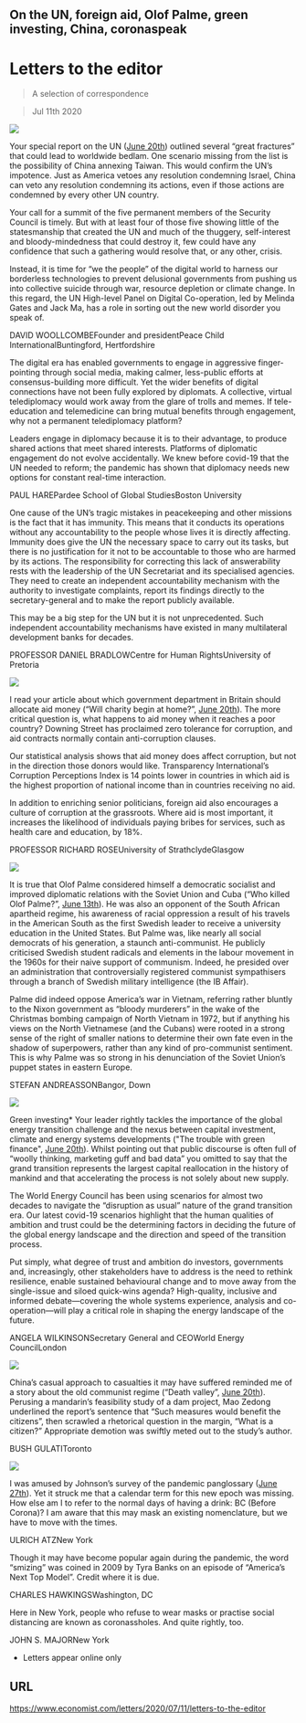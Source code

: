 ## On the UN, foreign aid, Olof Palme, green investing, China, coronaspeak

# Letters to the editor

> A selection of correspondence

> Jul 11th 2020

![](./images/20200620_SRD001.jpg)

Your special report on the UN ([June 20th](https://www.economist.com//special-report/2020/06/18/global-leadership-is-missing-in-action)) outlined several “great fractures” that could lead to worldwide bedlam. One scenario missing from the list is the possibility of China annexing Taiwan. This would confirm the UN’s impotence. Just as America vetoes any resolution condemning Israel, China can veto any resolution condemning its actions, even if those actions are condemned by every other UN country.

Your call for a summit of the five permanent members of the Security Council is timely. But with at least four of those five showing little of the statesmanship that created the UN and much of the thuggery, self-interest and bloody-mindedness that could destroy it, few could have any confidence that such a gathering would resolve that, or any other, crisis.

Instead, it is time for “we the people” of the digital world to harness our borderless technologies to prevent delusional governments from pushing us into collective suicide through war, resource depletion or climate change. In this regard, the UN High-level Panel on Digital Co-operation, led by Melinda Gates and Jack Ma, has a role in sorting out the new world disorder you speak of.

DAVID WOOLLCOMBEFounder and presidentPeace Child InternationalBuntingford, Hertfordshire

The digital era has enabled governments to engage in aggressive finger-pointing through social media, making calmer, less-public efforts at consensus-building more difficult. Yet the wider benefits of digital connections have not been fully explored by diplomats. A collective, virtual telediplomacy would work away from the glare of trolls and memes. If tele-education and telemedicine can bring mutual benefits through engagement, why not a permanent telediplomacy platform?

Leaders engage in diplomacy because it is to their advantage, to produce shared actions that meet shared interests. Platforms of diplomatic engagement do not evolve accidentally. We knew before covid-19 that the UN needed to reform; the pandemic has shown that diplomacy needs new options for constant real-time interaction.

PAUL HAREPardee School of Global StudiesBoston University

One cause of the UN’s tragic mistakes in peacekeeping and other missions is the fact that it has immunity. This means that it conducts its operations without any accountability to the people whose lives it is directly affecting. Immunity does give the UN the necessary space to carry out its tasks, but there is no justification for it not to be accountable to those who are harmed by its actions. The responsibility for correcting this lack of answerability rests with the leadership of the UN Secretariat and its specialised agencies. They need to create an independent accountability mechanism with the authority to investigate complaints, report its findings directly to the secretary-general and to make the report publicly available.

This may be a big step for the UN but it is not unprecedented. Such independent accountability mechanisms have existed in many multilateral development banks for decades.

PROFESSOR DANIEL BRADLOWCentre for Human RightsUniversity of Pretoria

![](./images/20200620_BRP502_0.jpg)

I read your article about which government department in Britain should allocate aid money (“Will charity begin at home?”, [June 20th](https://www.economist.com//britain/2020/06/19/british-diplomats-and-donors-are-told-to-merge)). The more critical question is, what happens to aid money when it reaches a poor country? Downing Street has proclaimed zero tolerance for corruption, and aid contracts normally contain anti-corruption clauses.

Our statistical analysis shows that aid money does affect corruption, but not in the direction those donors would like. Transparency International’s Corruption Perceptions Index is 14 points lower in countries in which aid is the highest proportion of national income than in countries receiving no aid.

In addition to enriching senior politicians, foreign aid also encourages a culture of corruption at the grassroots. Where aid is most important, it increases the likelihood of individuals paying bribes for services, such as health care and education, by 18%.

PROFESSOR RICHARD ROSEUniversity of StrathclydeGlasgow

![](./images/20200613_EUP002_0.jpg)

It is true that Olof Palme considered himself a democratic socialist and improved diplomatic relations with the Soviet Union and Cuba (“Who killed Olof Palme?”, [June 13th](https://www.economist.com//europe/2020/06/11/sweden-unmasks-a-prime-ministers-assassin)). He was also an opponent of the South African apartheid regime, his awareness of racial oppression a result of his travels in the American South as the first Swedish leader to receive a university education in the United States. But Palme was, like nearly all social democrats of his generation, a staunch anti-communist. He publicly criticised Swedish student radicals and elements in the labour movement in the 1960s for their naive support of communism. Indeed, he presided over an administration that controversially registered communist sympathisers through a branch of Swedish military intelligence (the IB Affair).

Palme did indeed oppose America’s war in Vietnam, referring rather bluntly to the Nixon government as “bloody murderers” in the wake of the Christmas bombing campaign of North Vietnam in 1972, but if anything his views on the North Vietnamese (and the Cubans) were rooted in a strong sense of the right of smaller nations to determine their own fate even in the shadow of superpowers, rather than any kind of pro-communist sentiment. This is why Palme was so strong in his denunciation of the Soviet Union’s puppet states in eastern Europe.

STEFAN ANDREASSONBangor, Down

![](./images/20200620_LDP501_0.jpg)

Green investing* Your leader rightly tackles the importance of the global energy transition challenge and the nexus between capital investment, climate and energy systems developments ("The trouble with green finance", [June 20th](https://www.economist.com//leaders/2020/06/20/green-investing-has-shortcomings)). Whilst pointing out that public discourse is often full of “woolly thinking, marketing guff and bad data” you omitted to say that the grand transition represents the largest capital reallocation in the history of mankind and that accelerating the process is not solely about new supply.

The World Energy Council has been using scenarios for almost two decades to navigate the “disruption as usual” nature of the grand transition era. Our latest covid-19 scenarios highlight that the human qualities of ambition and trust could be the determining factors in deciding the future of the global energy landscape and the direction and speed of the transition process.

Put simply, what degree of trust and ambition do investors, governments and, increasingly, other stakeholders have to address is the need to rethink resilience, enable sustained behavioural change and to move away from the single-issue and siloed quick-wins agenda? High-quality, inclusive and informed debate—covering the whole systems experience, analysis and co-operation—will play a critical role in shaping the energy landscape of the future.

ANGELA WILKINSONSecretary General and CEOWorld Energy CouncilLondon

![](./images/20200620_ASP004_0.jpg)

China’s casual approach to casualties it may have suffered reminded me of a story about the old communist regime (“Death valley”, [June 20th](https://www.economist.com//asia/2020/06/18/india-and-china-have-their-first-deadly-clashes-in-45-years)). Perusing a mandarin’s feasibility study of a dam project, Mao Zedong underlined the report’s sentence that “Such measures would benefit the citizens”, then scrawled a rhetorical question in the margin, “What is a citizen?” Appropriate demotion was swiftly meted out to the study’s author.

BUSH GULATIToronto

![](./images/20200627_BKD002.jpg)

I was amused by Johnson’s survey of the pandemic panglossary ([June 27th](https://www.economist.com//books-and-arts/2020/06/27/the-rules-of-coronaspeak)). Yet it struck me that a calendar term for this new epoch was missing. How else am I to refer to the normal days of having a drink: BC (Before Corona)? I am aware that this may mask an existing nomenclature, but we have to move with the times.

ULRICH ATZNew York

Though it may have become popular again during the pandemic, the word “smizing” was coined in 2009 by Tyra Banks on an episode of “America’s Next Top Model”. Credit where it is due.

CHARLES HAWKINGSWashington, DC

Here in New York, people who refuse to wear masks or practise social distancing are known as coronassholes. And quite rightly, too.

JOHN S. MAJORNew York

* Letters appear online only

## URL

https://www.economist.com/letters/2020/07/11/letters-to-the-editor
